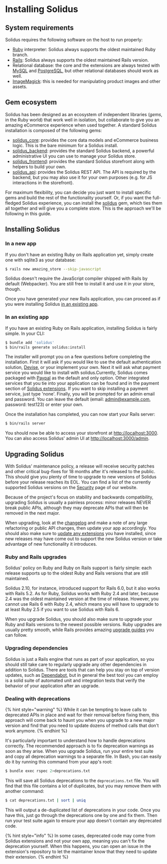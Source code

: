 # Installing Solidus

## System requirements

Solidus requires the following software on the host to run properly:

* [Ruby](https://www.ruby-lang.org) interpreter: Solidus always supports the oldest maintained Ruby branch.
* [Rails](https://www.rubyonrails.org): Solidus always supports the oldest maintained Rails version.
* Relational database: the core and the extensions are always tested with [MySQL](https://www.mysql.com) and [PostgreSQL](https://www.postgresql.org), but other relational databases should work as well.
* [ImageMagick](http://imagemagick.org/script/download.php): this is needed for manipulating product images and other assets.

## Gem ecosystem

Solidus has been designed as an ecosystem of independent libraries \(_gems_, in the Ruby world\) that work well in isolation, but collaborate to give you an amazing eCommerce experience when used together. A standard Solidus installation is composed of the following gems:

* [solidus\_core](https://github.com/solidusio/solidus/tree/master/core): provides the core data models and eCommerce business logic. This is the bare minimum for a Solidus install.
* [solidus\_backend](https://github.com/solidusio/solidus/tree/master/backend): provides the standard Solidus backend, a powerful administrative UI you can use to manage your Solidus store.
* [solidus\_frontend](https://github.com/solidusio/solidus/tree/master/frontend): provides the standard Solidus storefront along with helpers to build your own.
* [solidus\_api](https://github.com/solidusio/solidus/tree/master/api): provides the Solidus REST API. The API is required by the backend, but you may also use it for your own purposes \(e.g. for JS interactions in the storefront\).

For maximum flexibility, you can decide you just want to install specific gems and build the rest of the functionality yourself. Or, if you want the full-fledged Solidus experience, you can install the [solidus](https://github.com/solidusio/solidus) gem, which ties them all together and will give you a complete store. This is the approach we'll be following in this guide.

## Installing Solidus

### In a new app

If you don't have an existing Ruby on Rails application yet, simply create one with sqlite3 as your database:

```bash
$ rails new amazing_store --skip-javascript
```

Solidus doesn't require the JavaScript compiler shipped with Rails by default \(Webpacker\). You are still free to install it and use it in your store, though.

Once you have generated your new Rails application, you can proceed as if you were installing Solidus [in an existing app](what-is-solidus.md#in-an-existing-app).

### In an existing app

If you have an existing Ruby on Rails application, installing Solidus is fairly simple. In your CLI:


```bash
$ bundle add 'solidus'
$ bin/rails generate solidus:install
```

The installer will prompt you on a few questions before completing the installation. First it will ask if you would like to use the default authentication solution, [Devise](https://github.com/heartcombo/devise), or your implement your own. Next it will ask what payment service you would like to install with solidus.Currently, Solidus comes packaged with [Paypal](https://developer.paypal.com/home) as the default and only option. Other integrated services that you tie into your application can be found and in the payment section of [Solidus extensions](https://solidus.io/extensions/). If you want to skip installing a payment service, just type 'none'. Finally, you will be prompted for an admin email and password. You can leave the default \(email: admin@example.com, password: test123\) or enter your own.

Once the installation has completed, you can now start your Rails server:

```bash
$ bin/rails server
```

You should now be able to access your storefront at [http://localhost:3000](http://localhost:3000). You can also access Solidus' admin UI at [http://localhost:3000/admin](http://localhost:3000/admin).

## Upgrading Solidus

With Solidus' maintenance policy, a release will receive security patches and other critical bug-fixes for 18 months after it's released to the public. This should give you plenty of time to upgrade to new versions of Solidus before your release reaches its EOL. You can find a list of the currently supported Solidus versions on the [Security](https://solidus.io/security/) page of our website.

Because of the project's focus on stability and backwards compatibility, upgrading Solidus is usually a painless process: minor releases NEVER break public APIs, although they may deprecate APIs that will then be removed in the next major.

When upgrading, look at the [changelog](https://github.com/solidusio/solidus/blob/master/CHANGELOG.md) and make a note of any large refactoring or public API changes, then update your app accordingly. You should also make sure to [update any extensions](extensions.md#staying-up-to-date) you have installed, since new releases may have come out to support the new Solidus version or take advantage of new functionality it introduces.

### Ruby and Rails upgrades

Solidus' policy on Ruby and Ruby on Rails support is fairly simple: each release supports up to the oldest Ruby and Rails versions that are still maintained.

Solidus 2.10, for instance, introduced support for Rails 6.0, but it also works with Rails 5.2. As for Ruby, Solidus works with Ruby 2.4 and later, because 2.4 was the oldest maintained version at the time of release. However, you cannot use Rails 6 with Ruby 2.4, which means you will have to upgrade to at least Ruby 2.5 if you want to use Solidus with Rails 6.

When you upgrade Solidus, you should also make sure to upgrade your Ruby and Rails versions to the newest possible versions. Ruby upgrades are usually pretty smooth, while Rails provides amazing [upgrade guides](https://guides.rubyonrails.org/upgrading_ruby_on_rails.html) you can follow.

### Upgrading dependencies

Solidus is just a Rails engine that runs as part of your application, so you should still take care to regularly upgrade any other dependencies in addition to Solidus. There are tools that can help you stay on top of version updates, such as [Dependabot](https://dependabot.com/), but in general the best tool you can employ is a solid suite of automated unit and integration tests that verify the behavior of your application after an upgrade.

### Dealing with deprecations

{% hint style="warning" %}
While it can be tempting to leave calls to deprecated APIs in place and wait for their removal before fixing them, this approach will come back to haunt you when you upgrade to a new major version and find that you need to update dozens of method calls that don't work anymore.
{% endhint %}

It's particularly important to understand how to handle deprecations correctly. The recommended approach is to fix deprecation warnings as soon as they arise. When you upgrade Solidus, run your entire test suite and copy all deprecation warnings to a separate file. In Bash, you can easily do it by running this command from your app's root:

```bash
$ bundle exec rspec 2>deprecations.txt
```

This will save all Solidus deprecations to the `deprecations.txt` file. You will find that this file contains a lot of duplicates, but you may remove them with another command:

```bash
$ cat deprecations.txt | sort | uniq
```

This will output a de-duplicated list of deprecations in your code. Once you have this, just go through the deprecations one by one and fix them. Then run your test suite again to ensure your app doesn't contain any deprecated code.

{% hint style="info" %}
In some cases, deprecated code may come from Solidus extensions and not your own app, meaning you can't fix the deprecation yourself. When this happens, you can open an issue in the extension's repository to let the maintainer know that they need to update their extension.
{% endhint %}
